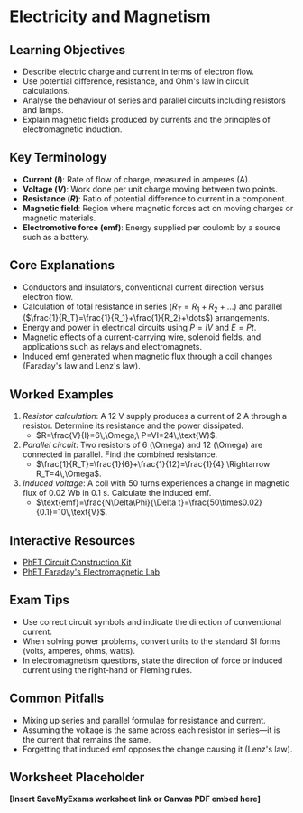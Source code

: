 # Electricity and Magnetism

## Learning Objectives
- Describe electric charge and current in terms of electron flow.
- Use potential difference, resistance, and Ohm's law in circuit calculations.
- Analyse the behaviour of series and parallel circuits including resistors and lamps.
- Explain magnetic fields produced by currents and the principles of electromagnetic induction.

## Key Terminology
- **Current ($I$)**: Rate of flow of charge, measured in amperes (A).
- **Voltage ($V$)**: Work done per unit charge moving between two points.
- **Resistance ($R$)**: Ratio of potential difference to current in a component.
- **Magnetic field**: Region where magnetic forces act on moving charges or magnetic materials.
- **Electromotive force (emf)**: Energy supplied per coulomb by a source such as a battery.

## Core Explanations
- Conductors and insulators, conventional current direction versus electron flow.
- Calculation of total resistance in series ($R_T=R_1+R_2+\dots$) and parallel ($\frac{1}{R_T}=\frac{1}{R_1}+\frac{1}{R_2}+\dots$) arrangements.
- Energy and power in electrical circuits using $P=IV$ and $E=Pt$.
- Magnetic effects of a current-carrying wire, solenoid fields, and applications such as relays and electromagnets.
- Induced emf generated when magnetic flux through a coil changes (Faraday's law and Lenz's law).

## Worked Examples
1. *Resistor calculation*: A 12 V supply produces a current of 2 A through a resistor. Determine its resistance and the power dissipated.
   - $R=\frac{V}{I}=6\,\Omega;\ P=VI=24\,\text{W}$.
2. *Parallel circuit*: Two resistors of 6 \(\Omega\) and 12 \(\Omega\) are connected in parallel. Find the combined resistance.
   - $\frac{1}{R_T}=\frac{1}{6}+\frac{1}{12}=\frac{1}{4} \Rightarrow R_T=4\,\Omega$.
3. *Induced voltage*: A coil with 50 turns experiences a change in magnetic flux of 0.02 Wb in 0.1 s. Calculate the induced emf.
   - $\text{emf}=\frac{N\Delta\Phi}{\Delta t}=\frac{50\times0.02}{0.1}=10\,\text{V}$.

## Interactive Resources
- [PhET Circuit Construction Kit](https://phet.colorado.edu/en/simulation/circuit-construction-kit-dc)
- [PhET Faraday's Electromagnetic Lab](https://phet.colorado.edu/en/simulation/faradays-law)

## Exam Tips
- Use correct circuit symbols and indicate the direction of conventional current.
- When solving power problems, convert units to the standard SI forms (volts, amperes, ohms, watts).
- In electromagnetism questions, state the direction of force or induced current using the right-hand or Fleming rules.

## Common Pitfalls
- Mixing up series and parallel formulae for resistance and current.
- Assuming the voltage is the same across each resistor in series—it is the current that remains the same.
- Forgetting that induced emf opposes the change causing it (Lenz's law).

## Worksheet Placeholder
**[Insert SaveMyExams worksheet link or Canvas PDF embed here]**

